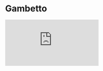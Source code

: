 # Gambetto

![GDD link](https://github.com/martinopiaggi/Gambetto/blob/main/Documents/game%20design%20document.md)
